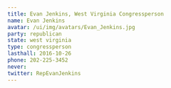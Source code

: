 ```yaml
---
title: Evan Jenkins, West Virginia Congressperson
name: Evan Jenkins
avatar: /ui/img/avatars/Evan_Jenkins.jpg
party: republican
state: west virginia
type: congressperson
lasthall: 2016-10-26
phone: 202-225-3452
never: 
twitter: RepEvanJenkins
---
```

